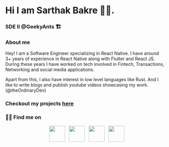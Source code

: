 # Hi I am Sarthak Bakre 👨‍💻.
### SDE II @GeekyAnts 🏗️

### About me
Hey! I am a Software Engineer specializing in React Native. I have around 3+ years of experience in React Native along with Flutter and React JS. During these years I have worked on tech involved in Fintech, Transactions, Networking and social media applications. 

Apart from this, I also have interest in low level languages like Rust. And I like to write blogs and publish youtube videos showcasing my work. (@theOrdinaryDev)

### Checkout my projects [here](https://github.com/Sardar1208?tab=repositories)

<h3> 🤝🏻 Find me on </h3>

<p align="center">
&nbsp; <a href="https://twitter.com/sarthakbakre" target="_blank" rel="noopener noreferrer"><img src="https://img.icons8.com/plasticine/100/000000/twitter.png" width="50" /></a>
&nbsp; <a href="https://www.instagram.com/sarthakbakre/" target="_blank" rel="noopener noreferrer"><img src="https://img.icons8.com/plasticine/100/000000/instagram-new.png" width="50" /></a>
&nbsp; <a href="https://www.linkedin.com/in/sarthak-bakre-915a681bb/" target="_blank" rel="noopener noreferrer"><img src="https://img.icons8.com/plasticine/100/000000/linkedin.png" width="50" /></a>
&nbsp; <a href="mailto:sarthak.bakre@gmail.com" target="_blank" rel="noopener noreferrer"><img src="https://img.icons8.com/plasticine/100/000000/gmail.png"  width="50" /></a>
</p>
<!--
**Sardar1208/Sardar1208** is a ✨ _special_ ✨ repository because its `README.md` (this file) appears on your GitHub profile.

Here are some ideas to get you started:

- 🔭 I’m currently working on ...
- 🌱 I’m currently learning ...
- 👯 I’m looking to collaborate on ...
- 🤔 I’m looking for help with ...
- 💬 Ask me about ...
- 📫 How to reach me: ...
- 😄 Pronouns: ...
- ⚡ Fun fact: ...
-->
